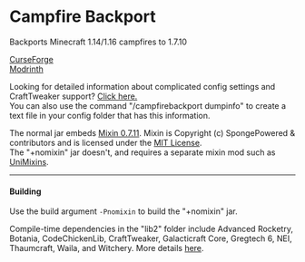# Campfire Backport
 Backports Minecraft 1.14/1.16 campfires to 1.7.10

[CurseForge](https://www.curseforge.com/minecraft/mc-mods/campfire-backport)<br>
[Modrinth](https://modrinth.com/mod/campfire-backport)<br>

Looking for detailed information about complicated config settings and CraftTweaker support? [Click here.](https://github.com/connor135246/Campfire-Backport/wiki) <br> 
You can also use the command "/campfirebackport dumpinfo" to create a text file in your config folder that has this information.

The normal jar embeds [Mixin 0.7.11](https://github.com/SpongePowered/Mixin). Mixin is Copyright (c) SpongePowered & contributors and is licensed under the [MIT License](https://github.com/SpongePowered/Mixin/blob/master/LICENSE.txt).  
The "+nomixin" jar doesn't, and requires a separate mixin mod such as [UniMixins](https://github.com/LegacyModdingMC/UniMixins).

***

#### Building

Use the build argument `-Pnomixin` to build the "+nomixin" jar.  

Compile-time dependencies in the "lib2" folder include Advanced Rocketry, Botania, CodeChickenLib, CraftTweaker, Galacticraft Core, Gregtech 6, NEI, Thaumcraft, Waila, and Witchery.
More details [here](https://github.com/connor135246/Campfire-Backport/blob/master/build.gradle#L63-L82).

